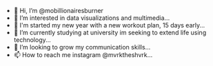 - 👋 Hi, I’m @mobillionairesburner
- 👀 I’m interested in data visualizations and multimedia...
- 🌹 I'm started my new year with a new workout plan, 15 days early...
- 🌱 I’m currently studying at university im seeking to extend life using technology...
- 🤕 I’m looking to grow my communication skills...
- 📫 How to reach me instagram @mvrktheshvrk...

<!---
mobillionairesburner/mobillionairesburner is a ✨ special ✨ repository because its `README.md` (this file) appears on your GitHub profile.
You can click the Preview link to take a look at your changes.
--->
